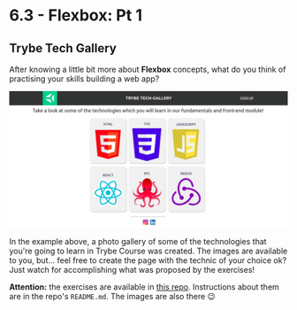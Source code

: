 # 6.3 - Flexbox: Pt 1

## Trybe Tech Gallery

After knowing a little bit more about **Flexbox** concepts, what do you think of practising your skills building a web app?

![Trybe Tech Gallery Example](trybe-tech-gallery.jpeg)

In the example above, a photo gallery of some of the technologies that you're going to learn in Trybe Course was created. The images are available to you, but... feel free to create the page with the technic of your choice ok? Just watch for accomplishing what was proposed by the exercises!

**Attention:** the exercises are available in [this repo](https://github.com/tryber/exercise-tech-gallery). Instructions about them are in the repo's ``README.md``. The images are also there 😉

